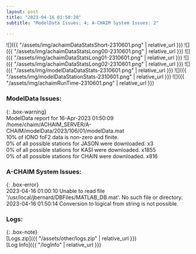 ```yaml
---
layout: post
title: "2023-04-16 01:50:20"
subtitle: "ModelData Issues: 4; A-CHAIM System Issues: 2"

---
```


![]({{ "/assets/img/achaimDataStatsShort-2310601.png" | relative_url }})
![]({{ "/assets/img/achaimDataStatsLong00-2310601.png" | relative_url }})
![]({{ "/assets/img/achaimDataStatsLong01-2310601.png" | relative_url }})
![]({{ "/assets/img/achaimDataStatsLong02-2310601.png" | relative_url }})
![]({{ "/assets/img/modelDataDataStats-2310601.png" | relative_url }})
![]({{ "/assets/img/modelDataStationStats-2310601.png" | relative_url }})
![]({{ "/assets/img/achaimRunTime-2310601.png" | relative_url }})


### ModelData Issues:  
  
{: .box-warning}  
 ModelData report for 16-Apr-2023 01:50:09   
 /home/chaim/ACHAIM_SERVER/A-CHAIM/modelData/2023/106/01/modelData.mat   
 10% of IONO foF2 data is non-zero and finite.   
 0% of all possible stations for JASON were downloaded. x3   
 0% of all possible stations for KASI were downloaded. x1855   
 0% of all possible stations for CHAIN were downloaded. x816   
  
### A-CHAIM System Issues:  
  
{: .box-error}  
2023-04-16 01:00:10 Unable to read file '/usr/local/jbernard/DBFiles/MATLAB_DB.mat'. No such file or directory.  
2023-04-16 01:50:14 Conversion to logical from string is not possible.  

### Logs:  
  
{: .box-note}  
[Logs.zip]({{ "/assets/other/logs.zip" | relative_url }})  
[Log Info]({{ "/logInfo" | relative_url }})  
